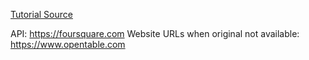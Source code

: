 
[Tutorial Source](https://www.fullstackreact.com/articles/how-to-write-a-google-maps-react-component/)

API: https://foursquare.com
Website URLs when original not available: https://www.opentable.com